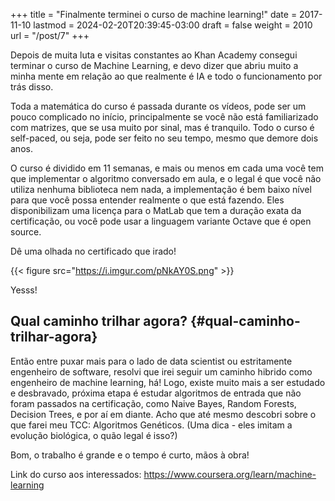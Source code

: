+++
title = "Finalmente terminei o curso de machine learning!"
date = 2017-11-10
lastmod = 2024-02-20T20:39:45-03:00
draft = false
weight = 2010
url = "/post/7"
+++

Depois de muita luta e visitas constantes ao Khan Academy consegui terminar o
curso de Machine Learning, e devo dizer que abriu muito a minha mente em relação
ao que realmente é IA e todo o funcionamento por trás disso.

Toda a matemática do curso é passada durante os vídeos, pode ser um pouco
complicado no início, principalmente se você não está familiarizado com
matrizes, que se usa muito por sinal, mas é tranquilo. Todo o curso é
self-paced, ou seja, pode ser feito no seu tempo, mesmo que demore dois anos.

O curso é dividido em 11 semanas, e mais ou menos em cada uma você tem que
implementar o algoritmo conversado em aula, e o legal é que você não utiliza
nenhuma biblioteca nem nada, a implementação é bem baixo nível para que você
possa entender realmente o que está fazendo. Eles disponibilizam uma licença
para o MatLab que tem a duração exata da certificação, ou você pode usar a
linguagem variante Octave que é open source.

Dê uma olhada no certificado que irado!

{{< figure src="https://i.imgur.com/pNkAY0S.png" >}}

Yesss!


## Qual caminho trilhar agora? {#qual-caminho-trilhar-agora}

Então entre puxar mais para o lado de data scientist ou estritamente engenheiro de software, resolvi que irei seguir um caminho hibrido como engenheiro de machine learning, há!
Logo, existe muito mais a ser estudado e desbravado, próxima etapa é estudar algoritmos de entrada que não foram passados na certificação, como Naive Bayes, Random Forests, Decision Trees, e por aí em diante.
Acho que até mesmo descobri sobre o que farei meu TCC: Algoritmos Genéticos. (Uma dica - eles imitam a evolução biológica, o quão legal é isso?)

Bom, o trabalho é grande e o tempo é curto, mãos à obra!

Link do curso aos interessados: <https://www.coursera.org/learn/machine-learning>
